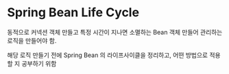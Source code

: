 # Spring Bean Life Cycle

동적으로 커넥션 객체 만들고 특정 시간이 지나면 소멸하는 Bean 객체 만들어 관리하는 로직을 만들어야 함.

해당 로직 만들기 전에 Spring Bean 의 라이프사이클을 정리하고, 어떤 방법으로 적용할 지 공부하기 위함